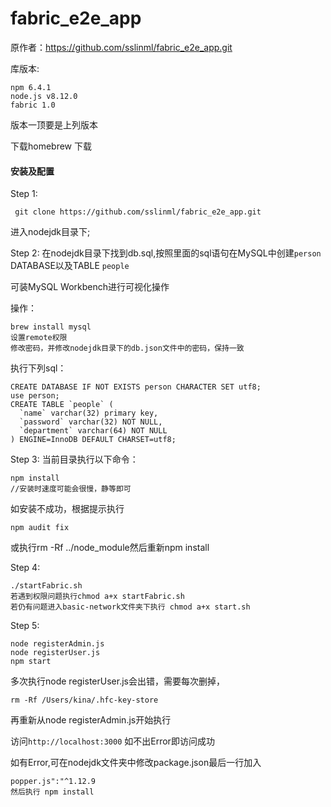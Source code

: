 # fabric_e2e_app
原作者：https://github.com/sslinml/fabric_e2e_app.git

库版本:

  ```
  npm 6.4.1
  node.js v8.12.0
  fabric 1.0
  ```
  
  版本一顶要是上列版本
  
  
  下载homebrew
  下载
<h4>安装及配置</h4>

Step 1:
 ```
  git clone https://github.com/sslinml/fabric_e2e_app.git
 ```
进入nodejdk目录下;
  
Step 2:
在nodejdk目录下找到db.sql,按照里面的sql语句在MySQL中创建`person` DATABASE以及TABLE `people`

可装MySQL Workbench进行可视化操作

操作：
 ```
brew install mysql
设置remote权限
修改密码，并修改nodejdk目录下的db.json文件中的密码，保持一致
 ```
执行下列sql：

```
CREATE DATABASE IF NOT EXISTS person CHARACTER SET utf8;
use person;
CREATE TABLE `people` (
  `name` varchar(32) primary key,
  `password` varchar(32) NOT NULL,
  `department` varchar(64) NOT NULL
) ENGINE=InnoDB DEFAULT CHARSET=utf8;
```
Step 3:
当前目录执行以下命令：
  ```
  npm install
  //安装时速度可能会很慢，静等即可
  ```
如安装不成功，根据提示执行
  ```
  npm audit fix 
  ```

或执行rm -Rf ../node_module然后重新npm install
  
Step 4:
  ```
  ./startFabric.sh
  若遇到权限问题执行chmod a+x startFabric.sh
  若仍有问题进入basic-network文件夹下执行 chmod a+x start.sh
  ```

Step 5:
   ```
   node registerAdmin.js
   node registerUser.js
   npm start
   ```
   多次执行node registerUser.js会出错，需要每次删掉，
   ```
   rm -Rf /Users/kina/.hfc-key-store
   ```
   再重新从node registerAdmin.js开始执行

访问`http://localhost:3000`
  如不出Error即访问成功
  
如有Error,可在nodejdk文件夹中修改package.json最后一行加入
  ```
  popper.js":"^1.12.9
  然后执行 npm install
  ```
 
